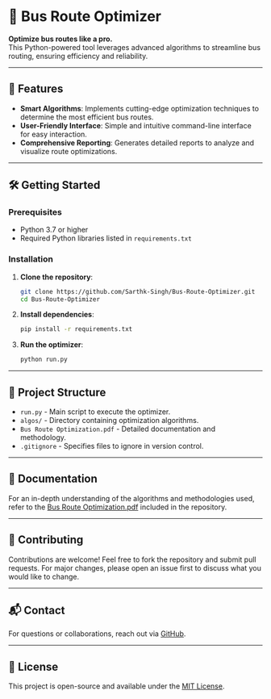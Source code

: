 
# 🚌 Bus Route Optimizer

**Optimize bus routes like a pro.**  
This Python-powered tool leverages advanced algorithms to streamline bus routing, ensuring efficiency and reliability.

---

## 🚀 Features

- **Smart Algorithms**: Implements cutting-edge optimization techniques to determine the most efficient bus routes.
- **User-Friendly Interface**: Simple and intuitive command-line interface for easy interaction.
- **Comprehensive Reporting**: Generates detailed reports to analyze and visualize route optimizations.

---

## 🛠️ Getting Started

### Prerequisites

- Python 3.7 or higher
- Required Python libraries listed in `requirements.txt`

### Installation

1. **Clone the repository**:

   ```bash
   git clone https://github.com/Sarthk-Singh/Bus-Route-Optimizer.git
   cd Bus-Route-Optimizer
   ```

2. **Install dependencies**:

   ```bash
   pip install -r requirements.txt
   ```

3. **Run the optimizer**:

   ```bash
   python run.py
   ```

---

## 📁 Project Structure

- `run.py` - Main script to execute the optimizer.
- `algos/` - Directory containing optimization algorithms.
- `Bus Route Optimization.pdf` - Detailed documentation and methodology.
- `.gitignore` - Specifies files to ignore in version control.

---

## 📄 Documentation

For an in-depth understanding of the algorithms and methodologies used, refer to the [Bus Route Optimization.pdf](./Bus%20Route%20Optimization.pdf) included in the repository.

---

## 🤝 Contributing

Contributions are welcome! Feel free to fork the repository and submit pull requests. For major changes, please open an issue first to discuss what you would like to change.

---

## 📬 Contact

For questions or collaborations, reach out via [GitHub](https://github.com/Sarthk-Singh).

---

## 📄 License

This project is open-source and available under the [MIT License](LICENSE).
